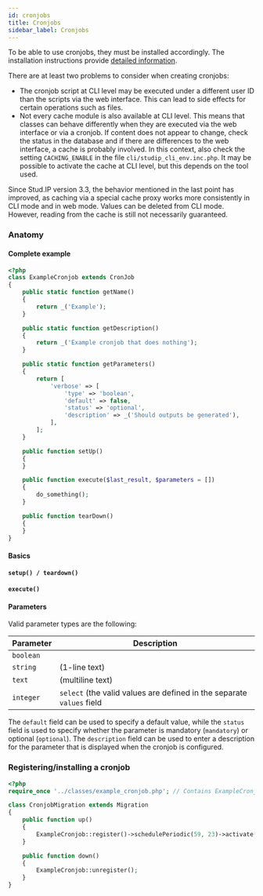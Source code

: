 ```yaml
---
id: cronjobs
title: Cronjobs
sidebar_label: Cronjobs
---
```


To be able to use cronjobs, they must be installed accordingly. The installation instructions provide [detailed information](http://docs.studip.de/admin/Admins/Installationsanleitung#toc23).

There are at least two problems to consider when creating cronjobs:

* The cronjob script at CLI level may be executed under a different user ID than the scripts via the web interface. This can lead to side effects for certain operations such as files.
* Not every cache module is also available at CLI level. This means that classes can behave differently when they are executed via the web interface or via a cronjob. If content does not appear to change, check the status in the database and if there are differences to the web interface, a cache is probably involved. In this context, also check the setting `CACHING_ENABLE` in the file `cli/studip_cli_env.inc.php`. It may be possible to activate the cache at CLI level, but this depends on the tool used.

Since Stud.IP version 3.3, the behavior mentioned in the last point has improved, as caching via a special cache proxy works more consistently in CLI mode and in web mode. Values can be deleted from CLI mode. However, reading from the cache is still not necessarily guaranteed.

### Anatomy

#### Complete example

```php
<?php
class ExampleCronjob extends CronJob
{
    public static function getName()
    {
        return _('Example');
    }

    public static function getDescription()
    {
        return _('Example cronjob that does nothing');
    }

    public static function getParameters()
    {
        return [
            'verbose' => [
                'type' => 'boolean',
                'default' => false,
                'status' => 'optional',
                'description' => _('Should outputs be generated'),
            ],
        ];
    }

    public function setUp()
    {
    }

    public function execute($last_result, $parameters = [])
    {
        do_something();
    }

    public function tearDown()
    {
    }
}
```


#### Basics

#### `setup() / teardown()`


#### `execute()`


#### Parameters

Valid parameter types are the following:

| Parameter | Description |
| ---- | ---- |
| `boolean` | |
| `string` | (1-line text) |
| `text` | (multiline text) |
| `integer` | `select` (the valid values are defined in the separate `values` field|


The `default` field can be used to specify a default value, while the `status` field is used to specify whether the parameter is mandatory (`mandatory`) or optional (`optional`). The `description` field can be used to enter a description for the parameter that is displayed when the cronjob is configured.

### Registering/installing a cronjob

```php
<?php
require_once '../classes/example_cronjob.php'; // Contains ExampleCronjob

class CronjobMigration extends Migration
{
    public function up()
    {
        ExampleCronjob::register()->schedulePeriodic(59, 23)->activate();
    }

    public function down()
    {
        ExampleCronjob::unregister();
    }
}
```
